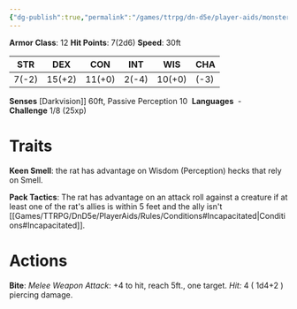 ```yaml
---
{"dg-publish":true,"permalink":"/games/ttrpg/dn-d5e/player-aids/monsters/giant-rat/","tags":["TTRPG/DND/5e"]}
---
```



**Armor Class**:  12
**Hit Points**:  7(2d6)
**Speed**: 30ft

|  STR   | DEX    | CON | INT| WIS | CHA |
| --- | --- | --- | --- | --- | --- | 
| 7(-2)    | 15(+2)    | 11(+0)     | 2(-4) | 10(+0) | (-3)|

**Senses** [Darkvision]] 60ft, Passive Perception 10 
**Languages**   -
**Challenge** 1/8 (25xp)

# Traits
**Keen Smell**: the rat has advantage on Wisdom (Perception) hecks that rely on Smell. 

**Pack Tactics**: The rat has advantage on an attack roll against a creature if at least one of the rat's allies is within 5 feet and the ally isn't [[Games/TTRPG/DnD5e/PlayerAids/Rules/Conditions#Incapacitated\|Conditions#Incapacitated]].

# Actions
**Bite**: *Melee Weapon Attack*: +4 to hit, reach 5ft., one target. *Hit:* 4 ( 1d4+2 ) piercing damage. 
